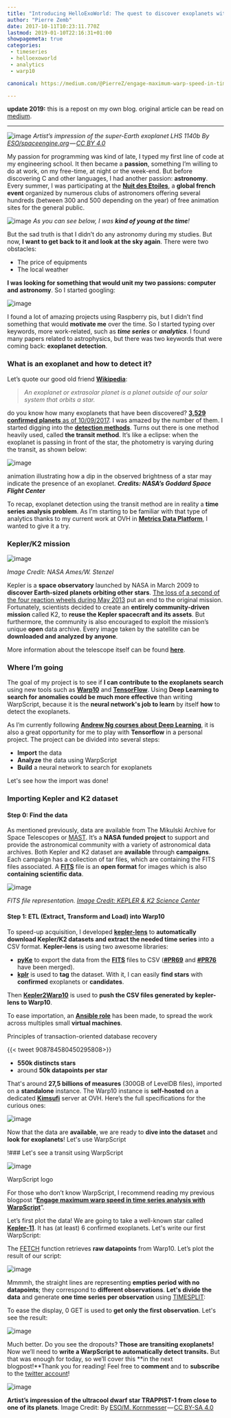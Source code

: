 ```yaml
---
title: "Introducing HelloExoWorld: The quest to discover exoplanets with Warp10 and Tensorflow"
author: "Pierre Zemb"
date: 2017-10-11T10:23:11.770Z
lastmod: 2019-01-10T22:16:31+01:00
showpagemeta: true
categories:
 - timeseries
 - helloexoworld
 - analytics
 - warp10

canonical: https://medium.com/@PierreZ/engage-maximum-warp-speed-in-time-series-analysis-with-warpscript-c97a9f4a0016

---
```


**update 2019:** this is a repost on my own blog. original article can be read on [medium](https://medium.com/helloexoworld/introducing-helloexoworld-the-quest-to-discover-exoplanets-with-warp10-and-tensorflow-e50f6e669915).

---

![image](/posts/introducing-helloexoworld-the-quest-to-discover-exoplanets-with-warp10-and-tensorflow/images/1.jpeg)
*Artist’s impression of the super-Earth exoplanet LHS 1140b By [ESO/spaceengine.org](https://www.eso.org/public/images/eso1712a/) — [CC BY 4.0](http://creativecommons.org/licenses/by/4.0)*



My passion for programming was kind of late, I typed my first line of code at my engineering school. It then became a **passion**, something I’m willing to do at work, on my free-time, at night or the week-end. But before discovering C and other languages, I had another passion: **astronomy**. Every summer, I was participating at the [**Nuit des Etoiles**](https://www.afastronomie.fr/les-nuits-des-etoiles), a **global french event** organized by numerous clubs of astronomers offering several hundreds (between 300 and 500 depending on the year) of free animation sites for the general public.

![image](/posts/introducing-helloexoworld-the-quest-to-discover-exoplanets-with-warp10-and-tensorflow/images/2.png)
*As you can see below, I was **kind of young at the time**!*



But the sad truth is that I didn’t do any astronomy during my studies. But now, **I want to get back to it and look at the sky again**. There were two obstacles:

*   The price of equipments
*   The local weather

**I was looking for something that would unit my two passions: computer and astronomy**. So I started googling:




![image](/posts/introducing-helloexoworld-the-quest-to-discover-exoplanets-with-warp10-and-tensorflow/images/3.png)



I found a lot of amazing projects using Raspberry pis, but I didn’t find something that would **motivate me** over the time. So I started typing over keywords, more work-related, such as **_time series_** or **_analytics_**. I found many papers related to astrophysics, but there was two keywords that were coming back: **exoplanet detection**.

### What is an exoplanet and how to detect it?

Let’s quote our good old friend [**Wikipedia**](https://en.wikipedia.org/wiki/Exoplanet):
> _An exoplanet or extrasolar planet is a planet outside of our solar system that orbits a star._

do you know how many exoplanets that have been discovered? [**3,529 confirmed planets** as of 10/09/2017](https://exoplanetarchive.ipac.caltech.edu/). I was amazed by the number of them. I started digging into the [**detection methods**](https://en.wikipedia.org/wiki/Methods_of_detecting_exoplanets). Turns out there is one method heavily used, called **the transit method**. It’s like a eclipse: when the exoplanet is passing in front of the star, the photometry is varying during the transit, as shown below:




![image](/posts/introducing-helloexoworld-the-quest-to-discover-exoplanets-with-warp10-and-tensorflow/images/4.gif)

animation illustrating how a dip in the observed brightness of a star may indicate the presence of an exoplanet. **_Credits: NASA’s Goddard Space Flight Center_**



To recap, exoplanet detection using the transit method are in reality a **time series analysis problem**. As I’m starting to be familiar with that type of analytics thanks to my current work at OVH in [**Metrics Data Platform**](https://www.ovh.com/fr/data-platforms/metrics/), I wanted to give it a try.

### Kepler/K2 mission




![image](/posts/introducing-helloexoworld-the-quest-to-discover-exoplanets-with-warp10-and-tensorflow/images/5.jpeg)

_Image Credit: NASA Ames/W. Stenzel_



Kepler is a **space observatory** launched by NASA in March 2009 to **discover Earth-sized planets orbiting other stars**. [The loss of a second of the four reaction wheels during May 2013](https://www.nasa.gov/feature/ames/nasas-k2-mission-the-kepler-space-telescopes-second-chance-to-shine) put an end to the original mission. Fortunately, scientists decided to create an **entirely community-driven mission** called K2, to **reuse the Kepler spacecraft and its assets**. But furthermore, the community is also encouraged to exploit the mission’s unique **open** data archive. Every image taken by the satellite can be **downloaded and analyzed by anyone**.

More information about the telescope itself can be found [**here**](https://keplerscience.arc.nasa.gov/the-kepler-space-telescope.html).

### Where I’m going

The goal of my project is to see if **I can contribute to the exoplanets search** using new tools such as [**Warp10**](http://www.warp10.io) and [**TensorFlow**](https://tensorflow.org/). Using **Deep Learning to search for anomalies could be much more effective** than writing WarpScript, because it is the **neural network&#39;s job to learn** by itself **how** to detect the exoplanets.

As I’m currently following [**Andrew Ng courses about Deep Learning**](https://www.coursera.org/learn/neural-networks-deep-learning), it is also a great opportunity for me to play with **Tensorflow** in a personal project. The project can be divided into several steps:

*   **Import** the data
*   **Analyze** the data using WarpScript
*   **Build** a neural network to search for exoplanets

Let&#39;s see how the import was done!

### Importing Kepler and K2 dataset

#### Step 0: Find the data

As mentioned previously, data are available from The Mikulski Archive for Space Telescopes or [MAST](https://archive.stsci.edu/). It’s a **NASA funded project** to support and provide the astronomical community with a variety of astronomical data archives. Both Kepler and K2 dataset are **available** through **campaigns**. Each campaign has a collection of tar files, which are containing the FITS files associated. A [**FITS**](https://en.wikipedia.org/wiki/FITS) file is an **open format** for images which is also **containing scientific data**.




![image](/posts/introducing-helloexoworld-the-quest-to-discover-exoplanets-with-warp10-and-tensorflow/images/6.png)

_FITS file representation._ [_Image Credit: KEPLER &amp; K2 Science Center_](https://keplerscience.arc.nasa.gov/k2-observing.html)



#### Step 1: ETL (Extract, Transform and Load) into Warp10

To speed-up acquisition, I developed [**kepler-lens**](https://github.com/PierreZ/kepler-lens) to **automatically** **download Kepler/K2 datasets and extract the needed time series** into a CSV format. **Kepler-lens** is using two awesome libraries:

*   [**pyKe**](https://github.com/KeplerGO/PyKE) to export the data from the [**FITS**](https://en.wikipedia.org/wiki/FITS) files to CSV ([**#PR69**](https://github.com/KeplerGO/PyKE/pull/69) and [**#PR76**](https://github.com/KeplerGO/PyKE/pull/76)  have been merged).
*   [**kplr**](https://github.com/dfm/kplr) is used to **tag** the dataset. With it, I can easily **find stars** with **confirmed** exoplanets or **candidates**.

Then [**Kepler2Warp10**](https://github.com/PierreZ/kepler2warp10) is used to **push the CSV files generated by kepler-lens to Warp10**.

To ease importation, an [**Ansible role**](https://github.com/PierreZ/kepler2warp10-ansible)  has been made, to spread the work across multiples small **virtual machines**.

Principles of transaction-oriented database recovery

{{< tweet 908784580450295808>}}

*   **550k distincts stars**
*   around **50k datapoints per star**

That&#39;s around **27,5 billions of measures** (300GB of LevelDB files), imported on a **standalone** instance. The Warp10 instance is **self-hosted** on a dedicated [**Kimsufi**](https://www.kimsufi.com/) server at OVH. Here’s the full specifications for the curious ones:




![image](/posts/introducing-helloexoworld-the-quest-to-discover-exoplanets-with-warp10-and-tensorflow/images/7.png)



Now that the data are **available**, we are ready to **dive into the dataset** and **look for exoplanets**! Let&#39;s use WarpScript

!### Let&#39;s see a transit using WarpScript




![image](/posts/introducing-helloexoworld-the-quest-to-discover-exoplanets-with-warp10-and-tensorflow/images/8.png)

WarpScript logo



For those who don’t know WarpScript, I recommend reading my previous blogpost “[**Engage maximum warp speed in time series analysis with WarpScript**](https://medium.com/@PierreZ/engage-maximum-warp-speed-in-time-series-analysis-with-warpscript-c97a9f4a0016)”.

Let’s first plot the data! We are going to take a well-known star called [**Kepler-11**](https://en.wikipedia.org/wiki/Kepler-11). It has (at least) 6 confirmed exoplanets. Let&#39;s write our first WarpScript:




The [FETCH](http://www.warp10.io/reference/functions/function_FETCH) function retrieves **raw datapoints** from Warp10. Let’s plot the result of our script:



![image](/posts/introducing-helloexoworld-the-quest-to-discover-exoplanets-with-warp10-and-tensorflow/images/9.png)

Mmmmh, the straight lines are representing **empties period with no datapoints**; they correspond to **different observations**. **Let&#39;s divide the data** and generate **one time series per observation** using [TIMESPLIT](http://www.warp10.io/reference/functions/function_TIMESPLIT/):




To ease the display, 0 GET is used to **get only the first observation**. Let&#39;s see the result:



![image](/posts/introducing-helloexoworld-the-quest-to-discover-exoplanets-with-warp10-and-tensorflow/images/10.png)

Much better. Do you see the dropouts? **Those are transiting exoplanets!** Now we’ll need to **write a WarpScript to automatically detect transits.** But that was enough for today, so we’ll cover this **in the next blogpost!**Thank you for reading! Feel free to **comment** and to **subscribe** to the [twitter account](https://twitter.com/helloexoworld)!



![image](/posts/introducing-helloexoworld-the-quest-to-discover-exoplanets-with-warp10-and-tensorflow/images/11.jpeg)

**Artist’s impression of the ultracool dwarf star TRAPPIST-1 from close to one of its planets**. Image Credit: By [ESO/M. Kornmesser](http://www.eso.org/public/images/eso1615b/) — [CC BY-SA 4.0](https://creativecommons.org/licenses/by-sa/4.0)
